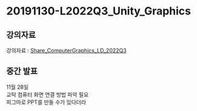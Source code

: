# 20191130-L2022Q3_Unity_Graphics

## 강의자료

강의자료 : <a href="https://o365karts-my.sharepoint.com/:o:/g/personal/sva768_office_karts_ac_kr/En_H1gIFwwxNjH9ESQYVR8oBcq0rV4gtflej1NnExKSKXw?e=eDpeQJ" target="_blank">Share_ComputerGraphics_LD_2022Q3</a>  
  
## 중간 발표

11월 28일  
교탁 컴퓨터 화면 연결 방법 파악 필요  
피그마로 PPT를 만들 수가 있다더라  
